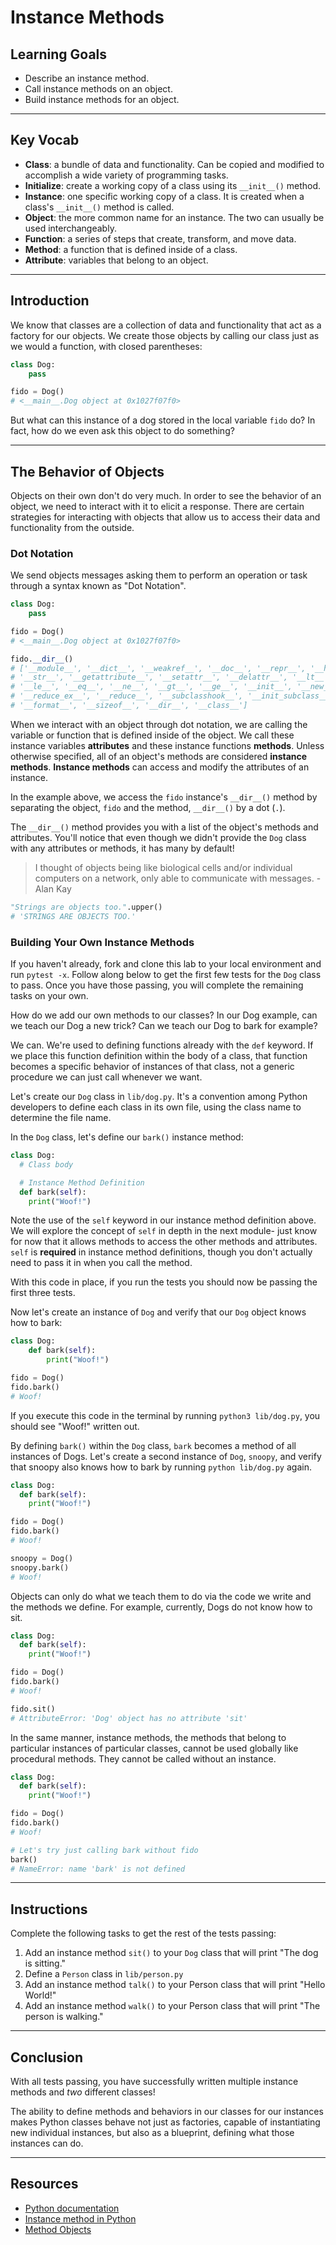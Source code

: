 # Instance Methods

## Learning Goals

- Describe an instance method.
- Call instance methods on an object.
- Build instance methods for an object.

***

## Key Vocab

- **Class**: a bundle of data and functionality. Can be copied and modified to
  accomplish a wide variety of programming tasks.
- **Initialize**: create a working copy of a class using its `__init__()`
  method.
- **Instance**: one specific working copy of a class. It is created when a
  class's `__init__()` method is called.
- **Object**: the more common name for an instance. The two can usually be used
  interchangeably.
- **Function**: a series of steps that create, transform, and move data.
- **Method**: a function that is defined inside of a class.
- **Attribute**: variables that belong to an object.

***

## Introduction

We know that classes are a collection of data and functionality that act as a
factory for our objects. We create those objects by calling our class just as we
would a function, with closed parentheses:

```py
class Dog:
    pass

fido = Dog()
# <__main__.Dog object at 0x1027f07f0>
```

But what can this instance of a dog stored in the local variable `fido` do? In
fact, how do we even ask this object to do something?

***

## The Behavior of Objects

Objects on their own don't do very much. In order to see the behavior of an
object, we need to interact with it to elicit a response. There are certain
strategies for interacting with objects that allow us to access their data and
functionality from the outside.

### Dot Notation

We send objects messages asking them to perform an operation or task through a
syntax known as "Dot Notation".

```py
class Dog:
    pass

fido = Dog()
# <__main__.Dog object at 0x1027f07f0>

fido.__dir__()
# ['__module__', '__dict__', '__weakref__', '__doc__', '__repr__', '__hash__',
# '__str__', '__getattribute__', '__setattr__', '__delattr__', '__lt__',
# '__le__', '__eq__', '__ne__', '__gt__', '__ge__', '__init__', '__new__',
# '__reduce_ex__', '__reduce__', '__subclasshook__', '__init_subclass__',
# '__format__', '__sizeof__', '__dir__', '__class__']
```

When we interact with an object through dot notation, we are calling the
variable or function that is defined inside of the object. We call these
instance variables **attributes** and these instance functions **methods**.
Unless otherwise specified, all of an object's methods are considered **instance
methods**. **Instance methods** can access and modify the attributes of an
instance.

In the example above, we access the `fido` instance's `__dir__()` method by
separating the object, `fido` and the method, `__dir__()` by a dot (`.`).

The `__dir__()` method provides you with a list of the object's methods and
attributes. You'll notice that even though we didn't provide the `Dog` class
with any attributes or methods, it has many by default!

> I thought of objects being like biological cells and/or individual computers
> on a network, only able to communicate with messages. - Alan Kay

```py
"Strings are objects too.".upper()
# 'STRINGS ARE OBJECTS TOO.'
```

### Building Your Own Instance Methods

If you haven't already, fork and clone this lab to your local environment and
run `pytest -x`. Follow along below to get the first few tests for the `Dog`
class to pass. Once you have those passing, you will complete the remaining
tasks on your own.

How do we add our own methods to our classes? In our Dog example, can we teach
our Dog a new trick? Can we teach our Dog to bark for example?

We can. We're used to defining functions already with the `def` keyword. If we
place this function definition within the body of a class, that function becomes
a specific behavior of instances of that class, not a generic procedure we can
just call whenever we want.

Let's create our `Dog` class in `lib/dog.py`. It's a convention among Python
developers to define each class in its own file, using the class name to
determine the file name.

In the `Dog` class, let's define our `bark()` instance method:

```py
class Dog:
  # Class body

  # Instance Method Definition
  def bark(self):
    print("Woof!")

```

Note the use of the `self` keyword in our instance method definition above. We
will explore the concept of `self` in depth in the next module- just know for
now that it allows methods to access the other methods and attributes. `self` is
**required** in instance method definitions, though you don't actually need to
pass it in when you call the method.

With this code in place, if you run the tests you should now be passing the
first three tests.

Now let's create an instance of `Dog` and verify that our `Dog` object knows how
to bark:

```py
class Dog:
    def bark(self):
        print("Woof!")

fido = Dog()
fido.bark()
# Woof!
```

If you execute this code in the terminal by running `python3 lib/dog.py`, you
should see "Woof!" written out.

By defining `bark()` within the `Dog` class, `bark` becomes a method of all
instances of Dogs. Let's create a second instance of `Dog`, `snoopy`, and verify
that snoopy also knows how to bark by running `python lib/dog.py` again.

```py
class Dog:
  def bark(self):
    print("Woof!")

fido = Dog()
fido.bark()
# Woof!

snoopy = Dog()
snoopy.bark()
# Woof!
```

Objects can only do what we teach them to do via the code we write and the
methods we define. For example, currently, Dogs do not know how to sit.

```py
class Dog:
  def bark(self):
    print("Woof!")

fido = Dog()
fido.bark()
# Woof!

fido.sit()
# AttributeError: 'Dog' object has no attribute 'sit'
```

In the same manner, instance methods, the methods that belong to particular
instances of particular classes, cannot be used globally like procedural
methods. They cannot be called without an instance.

```py
class Dog:
  def bark(self):
    print("Woof!")

fido = Dog()
fido.bark()
# Woof!

# Let's try just calling bark without fido
bark()
# NameError: name 'bark' is not defined
```

***

## Instructions

Complete the following tasks to get the rest of the tests passing:

1. Add an instance method `sit()` to your `Dog` class that will print "The dog
   is sitting."
2. Define a `Person` class in `lib/person.py`
3. Add an instance method `talk()` to your Person class that will print "Hello
   World!"
4. Add an instance method `walk()` to your Person class that will print "The
   person is walking."

***

## Conclusion

With all tests passing, you have successfully written multiple instance methods
and _two_ different classes!

The ability to define methods and behaviors in our classes for our instances
makes Python classes behave not just as factories, capable of instantiating new
individual instances, but also as a blueprint, defining what those instances can
do.

***

## Resources

- [Python documentation][python docs]
- [Instance method in Python](https://www.geeksforgeeks.org/instance-method-in-python/)
- [Method Objects](https://docs.python.org/3/tutorial/classes.html#method-objects)

[python docs]: https://docs.python.org/3/
